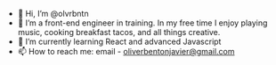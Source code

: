 - 👋 Hi, I’m @olvrbntn
- 👀 I’m a front-end engineer in training. In my free time I enjoy playing music, cooking breakfast tacos, and all things creative. 
- 🌱 I’m currently learning React and advanced Javascript
- 📫 How to reach me: email - oliverbentonjavier@gmail.com


